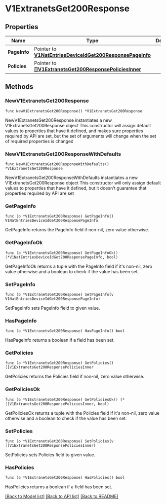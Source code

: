 # V1ExtranetsGet200Response

## Properties

Name | Type | Description | Notes
------------ | ------------- | ------------- | -------------
**PageInfo** | Pointer to [**V1NatEntriesDeviceIdGet200ResponsePageInfo**](V1NatEntriesDeviceIdGet200ResponsePageInfo.md) |  | [optional] 
**Policies** | Pointer to [**[]V1ExtranetsGet200ResponsePoliciesInner**](V1ExtranetsGet200ResponsePoliciesInner.md) |  | [optional] 

## Methods

### NewV1ExtranetsGet200Response

`func NewV1ExtranetsGet200Response() *V1ExtranetsGet200Response`

NewV1ExtranetsGet200Response instantiates a new V1ExtranetsGet200Response object
This constructor will assign default values to properties that have it defined,
and makes sure properties required by API are set, but the set of arguments
will change when the set of required properties is changed

### NewV1ExtranetsGet200ResponseWithDefaults

`func NewV1ExtranetsGet200ResponseWithDefaults() *V1ExtranetsGet200Response`

NewV1ExtranetsGet200ResponseWithDefaults instantiates a new V1ExtranetsGet200Response object
This constructor will only assign default values to properties that have it defined,
but it doesn't guarantee that properties required by API are set

### GetPageInfo

`func (o *V1ExtranetsGet200Response) GetPageInfo() V1NatEntriesDeviceIdGet200ResponsePageInfo`

GetPageInfo returns the PageInfo field if non-nil, zero value otherwise.

### GetPageInfoOk

`func (o *V1ExtranetsGet200Response) GetPageInfoOk() (*V1NatEntriesDeviceIdGet200ResponsePageInfo, bool)`

GetPageInfoOk returns a tuple with the PageInfo field if it's non-nil, zero value otherwise
and a boolean to check if the value has been set.

### SetPageInfo

`func (o *V1ExtranetsGet200Response) SetPageInfo(v V1NatEntriesDeviceIdGet200ResponsePageInfo)`

SetPageInfo sets PageInfo field to given value.

### HasPageInfo

`func (o *V1ExtranetsGet200Response) HasPageInfo() bool`

HasPageInfo returns a boolean if a field has been set.

### GetPolicies

`func (o *V1ExtranetsGet200Response) GetPolicies() []V1ExtranetsGet200ResponsePoliciesInner`

GetPolicies returns the Policies field if non-nil, zero value otherwise.

### GetPoliciesOk

`func (o *V1ExtranetsGet200Response) GetPoliciesOk() (*[]V1ExtranetsGet200ResponsePoliciesInner, bool)`

GetPoliciesOk returns a tuple with the Policies field if it's non-nil, zero value otherwise
and a boolean to check if the value has been set.

### SetPolicies

`func (o *V1ExtranetsGet200Response) SetPolicies(v []V1ExtranetsGet200ResponsePoliciesInner)`

SetPolicies sets Policies field to given value.

### HasPolicies

`func (o *V1ExtranetsGet200Response) HasPolicies() bool`

HasPolicies returns a boolean if a field has been set.


[[Back to Model list]](../README.md#documentation-for-models) [[Back to API list]](../README.md#documentation-for-api-endpoints) [[Back to README]](../README.md)


